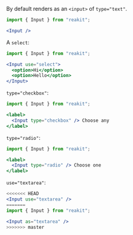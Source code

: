 By default renders as an `<input>` of `type="text"`.

```jsx
import { Input } from "reakit";

<Input />
```

A `select`:

```jsx
import { Input } from "reakit";

<Input use="select">
  <option>Hi</option>
  <option>Hello</option>
</Input>
```

`type="checkbox"`:

```jsx
import { Input } from "reakit";

<label>
  <Input type="checkbox" /> Choose any
</label>
```

`type="radio"`:
```jsx
import { Input } from "reakit";

<label>
  <Input type="radio" /> Choose one
</label>
```

`use="textarea"`:
```jsx
<<<<<<< HEAD
<Input use="textarea" />
=======
import { Input } from "reakit";

<Input as="textarea" />
>>>>>>> master
```
